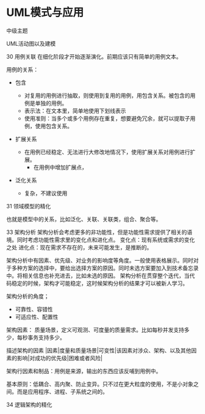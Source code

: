 # UML模式与应用
中级主题

UML活动图以及建模


30 用例关联
在细化阶段才开始逐渐演化。前期应该只有简单的用例文本。

用例的关系：
- 包含
	- 对复用的用例进行抽取，则使用到复用的用例，用包含关系。被包含的用例是单独的用例。
	- 表示法：在文本里，简单地使用下划线表示
	- 使用准则：当多个或多个用例存在重复，想要避免冗余，就可以提取子用例，使用包含关系。

- 扩展关系
	- 在用例已经稳定、无法进行大修改地情况下，使用扩展关系对用例进行扩展。
		- 在用例中增加扩展点，

- 泛化关系
	- 复杂，不建议使用


31 领域模型的精化

也就是模型中的关系，比如泛化、关联、关联类，组合、聚合等。

33 架构分析
架构分析会考虑更多的非功能性，但是功能性需求提供了相关的语境。同时考虑功能性需求里的变化点和进化点。
变化点：现有系统或需求的变化之处
进化点：现在需求不存在的，未来可能发生，是推断的。

架构分析中有因素、优先级、对业务的影响度等角度。一般使用表格展示。同时对于多种方案的选择中，要给出选择方案的原因。同时未选方案要加入到技术备忘录中。将相关信息也补充进去，比如未选的原因。
架构分析在贯穿整个迭代，当代码稳定的时候，架构才可能稳定，这时候架构分析的结果才可以被新人学习。

架构分析的角度；
- 可靠性、容错性
- 可适应性、配置性


架构因素：
质量场景，定义可观测、可度量的质量需求。比如每秒并发支持多少，每秒事务支持多少。

描述架构的因素
|因素|度量和质量场景|可变性|该因素对涉众、架构、以及其他因素的影响|对成功的优先级|困难或者风险|

架构行因素和制品：用例是来源，输出的东西应该反哺到用例中。

基本原则：低耦合、高内聚、防止变异。只不过在更大粒度的使用，不是小对象之间。而是应用程序、进程、子系统之间的。

34 逻辑架构的精化
